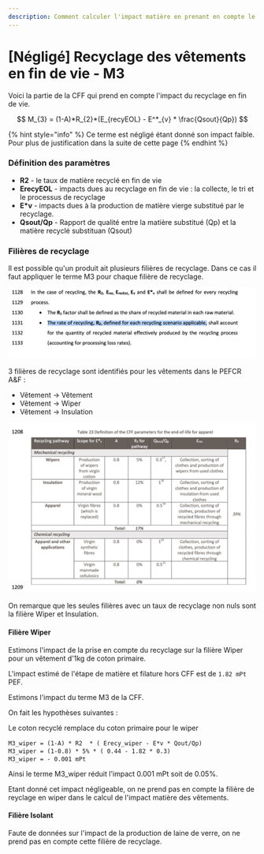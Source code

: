 ```yaml
---
description: Comment calculer l'impact matière en prenant en compte le terme M3 de la CFF ?
---
```


# \[Négligé] Recyclage des vêtements en fin de vie - M3

Voici la partie de la CFF qui prend en compte l'impact du recyclage en fin de vie.

$$
M_{3} = (1-A)*R_{2}*(E_{recyEOL} - E^*_{v} * \frac{Qsout}{Qp})
$$

{% hint style="info" %}
Ce terme est négligé étant donné son impact faible. Pour plus de justification dans la suite de cette page
{% endhint %}

### Définition des paramètres

* **R2** - le taux de matière recyclé en fin de vie
* **ErecyEOL** - impacts dues au recyclage en fin de vie : la collecte, le tri et le processus de recyclage
* **E\*v** - impacts dues à la production de matière vierge substitué par le recyclage.
* **Qsout/Qp** - Rapport de qualité entre la matière substitué (Qp) et la matière recyclé substituan (Qsout)

### Filières de recyclage

Il est possible qu'un produit ait plusieurs filières de recyclage. Dans ce cas il faut appliquer le terme M3 pour chaque filière de recyclage.

![PEFCR A\&F - v1.2 - ligne 1131](<../../../../.gitbook/assets/Screenshot 2022-03-16 at 16.27.52.png>)

3 filières de recyclage sont identifiés pour les vêtements dans le PEFCR A\&F :

* Vêtement -> Vêtement
* Vêtement -> Wiper
* Vêtement -> Insulation

![PEFCR A\&F - v1.2 - Filières de recyclage des vêtements](<../../../../.gitbook/assets/Screenshot 2022-03-16 at 17.09.18.png>)

On remarque que les seules filières avec un taux de recyclage non nuls sont la filière Wiper et Insulation.

#### Filière Wiper

Estimons l'impact de la prise en compte du recyclage sur la filière Wiper pour un vêtement d'1kg de coton primaire.

L'impact estimé de l'étape de matière et filature hors CFF est de `1.82 mPt` PEF.

Estimons l'impact du terme M3 de la CFF.

On fait les hypothèses suivantes :

Le coton recyclé remplace du coton primaire pour le wiper

```
M3_wiper = (1-A) * R2  * ( Erecy_wiper - E*v * Qout/Qp)
M3_wiper = (1-0.8) * 5% * ( 0.44 - 1.82 * 0.3)
M3_wiper = - 0.001 mPt
```

Ainsi le terme M3\_wiper réduit l'impact 0.001 mPt soit de 0.05%.

Etant donné cet impact négligeable, on ne prend pas en compte la filière de reyclage en wiper dans le calcul de l'impact matière des vêtements.

#### Filière Isolant

Faute de données sur l'impact de la production de laine de verre, on ne prend pas en compte cette filière de recyclage.
